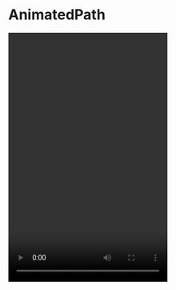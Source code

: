 # AnimatedPath


<video width="318" height="496" controls>
  <source src="demo.mov" type="video/mp4">
</video>
